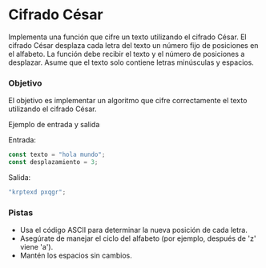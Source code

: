 # Cifrado César

Implementa una función que cifre un texto utilizando el cifrado César. El cifrado César desplaza cada letra del texto un número fijo de posiciones en el alfabeto. La función debe recibir el texto y el número de posiciones a desplazar. Asume que el texto solo contiene letras minúsculas y espacios.

### Objetivo

El objetivo es implementar un algoritmo que cifre correctamente el texto utilizando el cifrado César.

Ejemplo de entrada y salida

Entrada:

```js
const texto = "hola mundo";
const desplazamiento = 3;
```

Salida:

```js
"krptexd pxqgr";
```

### Pistas

- Usa el código ASCII para determinar la nueva posición de cada letra.
- Asegúrate de manejar el ciclo del alfabeto (por ejemplo, después de 'z' viene 'a').
- Mantén los espacios sin cambios.
